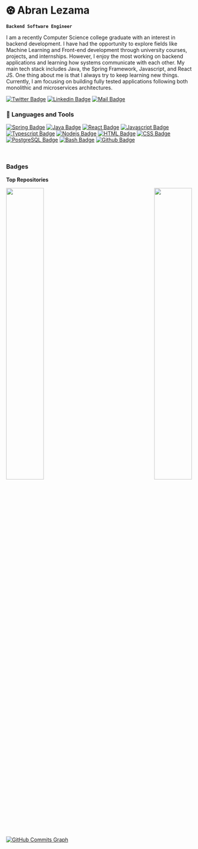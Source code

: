 # ⚽︎ Abran Lezama

**`Backend Software Engineer`**

I am a recently Computer Science college graduate with an interest in backend development. I have had the opportunity to explore fields like Machine Learning and Front-end development through university courses, projects, and internships. However, I enjoy the most working on backend applications and learning how systems communicate with each other. My main tech stack includes Java, the Spring Framework, Javascript, and React JS. One thing about me is that I always try to keep learning new things. Currently, I am focusing on building fully tested applications following both monolithic and microservices architectures. 

[![Twitter Badge](https://img.shields.io/badge/Twitter-1DA1F2?style=for-the-badge&logo=twitter&logoColor=white)](https://twitter.com/Abran_fcsd)
[![Linkedin Badge](https://img.shields.io/badge/LinkedIn-0077B5?style=for-the-badge&logo=linkedin&logoColor=white)](https://www.linkedin.com/in/abranlezama/)
[![Mail Badge](https://img.shields.io/badge/Gmail-D14836?style=for-the-badge&logo=gmail&logoColor=white)](mailto:lezama.abran@gmail.com)

### 🧰 Languages and Tools
[![Spring Badge](https://img.shields.io/badge/-Spring-6DB33F?style=for-the-badge&labelColor=black&logo=spring&logoColor=6DB33F)](#)
[![Java Badge](https://img.shields.io/badge/-Java-red?style=for-the-badge&labelColor=black&logo=Java&logoColor=red)](#)
[![React Badge](https://img.shields.io/badge/-React-61DBFB?style=for-the-badge&labelColor=black&logo=react&logoColor=61DBFB)](#) 
[![Javascript Badge](https://img.shields.io/badge/-Javascript-F0DB4F?style=for-the-badge&labelColor=black&logo=javascript&logoColor=F0DB4F)](#) 
[![Typescript Badge](https://img.shields.io/badge/-Typescript-007acc?style=for-the-badge&labelColor=black&logo=typescript&logoColor=007acc)](#) 
[![Nodejs Badge](https://img.shields.io/badge/-Nodejs-3C873A?style=for-the-badge&labelColor=black&logo=node.js&logoColor=3C873A)](#)
[![HTML Badge](https://img.shields.io/badge/-CSS3-007acc?style=for-the-badge&labelColor=black&logo=css3&logoColor=007acc)](#)
[![CSS Badge](https://img.shields.io/badge/-HTML5-239120?style=for-the-badge&labelColor=black&logo=html5&logoColor=3C873A)](#)
[![PostgreSQL Badge](https://img.shields.io/badge/-PostgreSQL-316192?style=for-the-badge&labelColor=black&logo=postgresql&logoColor=316192)](#)
[![Bash Badge](https://img.shields.io/badge/-Bash-green?style=for-the-badge&labelColor=black&logo=gnu-bash&logoColor=white)](#)
[![Github Badge](https://img.shields.io/badge/-Github-100000?style=for-the-badge&labelColor=black&logo=github&logoColor=white)](#)

[//]: # (<img align="left" alt="Java" width="30px" style="padding-right:10px;" src="https://cdn.jsdelivr.net/gh/devicons/devicon/icons/java/java-original.svg"/>)

[//]: # (<img align="left" alt="Spring" width="30px" style="padding-right:10px;" src="https://cdn.jsdelivr.net/gh/devicons/devicon/icons/spring/spring-original.svg" />)

[//]: # (<img align="left" alt="TypeScript" width="30px" style="padding-right:10px;" src="https://cdn.jsdelivr.net/gh/devicons/devicon/icons/typescript/typescript-plain.svg" />)

[//]: # (<img align="left" alt="Git" width="30px" style="padding-right:10px;" src="https://cdn.jsdelivr.net/gh/devicons/devicon/icons/git/git-original.svg" />)

[//]: # (<img align="left" alt="Linux" width="30px" style="padding-right:10px;" src="https://cdn.jsdelivr.net/gh/devicons/devicon/icons/linux/linux-original.svg" />)

[//]: # (<img align="left" alt="HTML" width="30px" style="padding-right:10px;" src="https://cdn.jsdelivr.net/gh/devicons/devicon/icons/html5/html5-plain.svg" />)

[//]: # (<img align="left" alt="CSS" width="30px" style="padding-right:10px;" src="https://cdn.jsdelivr.net/gh/devicons/devicon/icons/css3/css3-plain.svg" />)

[//]: # (<img align="left" alt="JavaScript" width="30px" style="padding-right:10px;" src="https://cdn.jsdelivr.net/gh/devicons/devicon/icons/javascript/javascript-plain.svg" />)

[//]: # (<img align="left" alt="PostgreSQL" width="30px" style="padding-right:10px;" src="https://raw.githubusercontent.com/danielcranney/readme-generator/main/public/icons/skills/postgresql-colored.svg" />)

[//]: # (<img align="left" alt="React" width="30px" style="padding-right:10px;" src="https://cdn.jsdelivr.net/gh/devicons/devicon/icons/react/react-original.svg" />)

[//]: # (<img align="left" alt="NodeJS" width="30px" style="padding-right:10px;" src="https://cdn.jsdelivr.net/gh/devicons/devicon/icons/nodejs/nodejs-original.svg" />)

[//]: # (<img align="left" alt="Python" width="30px" style="padding-right:10px;" src="https://cdn.jsdelivr.net/gh/devicons/devicon/icons/python/python-plain.svg" />)

[//]: # (<img align="left" alt="GitHub" width="30px" style="padding-right:10px;" src="https://cdn.jsdelivr.net/gh/devicons/devicon/icons/github/github-original.svg" />)

[//]: # (<img align="left" alt="Gradle" width="30px" style="padding-right:10px;" src="https://upload.wikimedia.org/wikipedia/commons/5/52/Apache_Maven_logo.svg" />)

[//]: # (<img align="left" alt="Bash" width="30px" style="padding-right:10px;" src="https://cdn.jsdelivr.net/gh/devicons/devicon/icons/bash/bash-original.svg" />)
<br />

### Badges

<b>Top Repositories</b>

<div width="100%" align="center"><a href="https://github.com/stay-fcsd/fullstack-book-review" align="left"><img align="left" width="45%" src="https://github-readme-stats.vercel.app/api/pin/?username=stay-fcsd&repo=fullstack-book-review&title_color=0891b2&text_color=ffffff&icon_color=0891b2&bg_color=1c1917&hide_border=true&locale=en" /></a><a href="https://github.com/stay-fcsd/microservices-ecommerce" align="right"><img align="right" width="45%" src="https://github-readme-stats.vercel.app/api/pin/?username=stay-fcsd&repo=microservices-ecommerce&title_color=0891b2&text_color=ffffff&icon_color=0891b2&bg_color=1c1917&hide_border=true&locale=en" /></a></div><br /><br /><br /><br /><br /><br /><br />

<a href="http://www.github.com/stay-fcsd"><img src="https://github-readme-activity-graph.cyclic.app/graph?username=stay-fcsd&bg_color=1c1917&color=ffffff&line=0891b2&point=ffffff&area_color=1c1917&area=true&hide_border=true&custom_title=GitHub%20Commits%20Graph" alt="GitHub Commits Graph" /></a>
